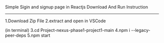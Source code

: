 Simple Sigin and signup page in Reactjs
Download And Run Instruction
____________________________________
1.Download Zip File
2.extract and open in VSCode

(in terminal)
3.cd Project-nexus-phase1-project1-main 
4.npm i --legacy-peer-deps
5.npm start
